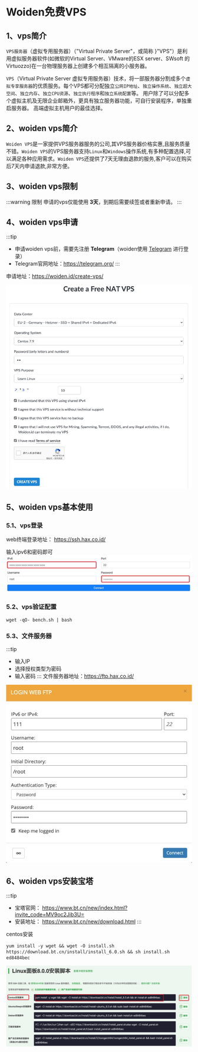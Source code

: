 # Woiden免费VPS

## 1、vps简介
`VPS服务器`（虚拟专用服务器）（"Virtual Private Server"，或简称 }"VPS"）是利用虚拟服务器软件(如微软的Virtual Server、VMware的ESX server、SWsoft 的Virtuozzo)在一台物理服务器上创建多个相互隔离的小服务器。

`VPS`（Virtual Private Server 虚拟专用服务器）技术，将一部服务器分割成多个`虚拟专享服务器`的优质服务。每个VPS都可分配独立`公网IP地址`、`独立操作系统`、`独立超大空间`、`独立内存`、`独立CPU资源`、`独立执行程序`和`独立系统配置`等。 用户除了可以分配多个虚拟主机及无限企业邮箱外，更具有独立服务器功能，可自行安装程序，单独重启服务器。 高端虚拟主机用户的最佳选择。

## 2、woiden vps简介
`Woiden VPS`是一家提供VPS服务器服务的公司,其VPS服务器价格实惠,且服务质量不错。`Woiden VPS`的VPS服务器支持`Linux`和`Windows`操作系统,有多种配置选择,可以满足各种应用需求。`Woiden VPS`还提供了7天无理由退款的服务,客户可以在购买后7天内申请退款,非常方便。

## 3、woiden vps限制
:::warning 限制
申请的vps仅能使用 **3天**，到期后需要续签或者重新申请。
:::

## 4、woiden vps申请
:::tip
- 申请woiden vps前，需要先注册 **Telegram**（woiden使用 [Telegram](https://telegram.org/) 进行登录）
- Telegram官网地址：https://telegram.org/
:::

申请地址：https://woiden.id/create-vps/

![woiden-create](/system/woiden-create.jpg)


## 5、woiden vps基本使用

### 5.1、vps登录

web终端登录地址： https://ssh.hax.co.id/

输入ipv6和密码即可
![woiden-login](/system/woiden-login.jpg)


### 5.2、vps验证配置
```shell
wget -qO- bench.sh | bash
```

### 5.3、文件服务器
:::tip
- 输入IP
- 选择授权类型为密码
- 输入密码
:::
文件服务器地址：https://ftp.hax.co.id/

![woiden-file](/system/woiden-file.jpg)

## 6、woiden vps安装宝塔
:::tip
- 宝塔官网： https://www.bt.cn/new/index.html?invite_code=MV9oc2Jib3U=
- 安装地址： https://www.bt.cn/new/download.html
:::

centos安装
```shell
yum install -y wget && wget -O install.sh https://download.bt.cn/install/install_6.0.sh && sh install.sh ed8484bec
```

![woiden-bt](/system/woiden-bt.jpg)

